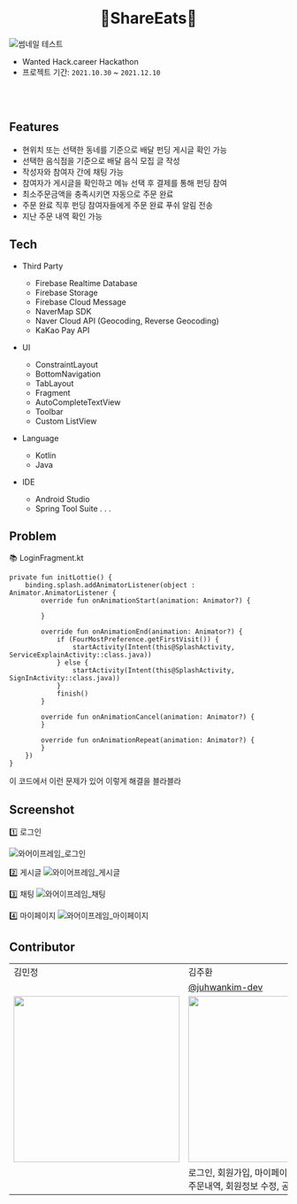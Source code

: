 <h1 align="center">
    <br> 🍲ShareEats🍲
</h1>

![썸네일 테스트](https://user-images.githubusercontent.com/76620764/145583547-cc74c765-eb7d-420a-9dc1-fc3706dc6931.png)

- Wanted Hack.career Hackathon
- 프로젝트 기간: `2021.10.30` ~ `2021.12.10`

<br>
<br>

## Features
- 현위치 또는 선택한 동네를 기준으로 배달 펀딩 게시글 확인 가능
- 선택한 음식점을 기준으로 배달 음식 모집 글 작성
- 작성자와 참여자 간에 채팅 가능
- 참여자가 게시글을 확인하고 메뉴 선택 후 결제를 통해 펀딩 참여
- 최소주문금액을 충족시키면 자동으로 주문 완료
- 주문 완료 직후 펀딩 참여자들에게 주문 완료 푸쉬 알림 전송
- 지난 주문 내역 확인 가능

## Tech
- Third Party
  - Firebase Realtime Database
  - Firebase Storage
  - Firebase Cloud Message
  - NaverMap SDK
  - Naver Cloud API (Geocoding, Reverse Geocoding)
  - KaKao Pay API

- UI
  - ConstraintLayout
  - BottomNavigation
  - TabLayout
  - Fragment
  - AutoCompleteTextView
  - Toolbar
  - Custom ListView

- Language
  - Kotlin
  - Java
 
- IDE
  - Android Studio
  - Spring Tool Suite
.
.
.


## Problem

📚 LoginFragment.kt
```
private fun initLottie() {
    binding.splash.addAnimatorListener(object : Animator.AnimatorListener {
        override fun onAnimationStart(animation: Animator?) {

        }

        override fun onAnimationEnd(animation: Animator?) {
            if (FourMostPreference.getFirstVisit()) {
                startActivity(Intent(this@SplashActivity, ServiceExplainActivity::class.java))
            } else {
                startActivity(Intent(this@SplashActivity, SignInActivity::class.java))
            }
            finish()
        }

        override fun onAnimationCancel(animation: Animator?) {
        }

        override fun onAnimationRepeat(animation: Animator?) {
        }
    })
}
```
이 코드에서 이런 문제가 있어 이렇게 해결을 블라블라

## Screenshot

1️⃣ 로그인

![와어이프레임_로그인](https://user-images.githubusercontent.com/76620764/145572789-9a08a954-d013-4f92-b4ba-b60773a08f2b.jpg)
<br>

2️⃣ 게시글
![와이어프레임_게시글](https://user-images.githubusercontent.com/76620764/145572911-2acfd1c3-c3f2-486b-a171-e75d40bf4f63.jpg)
<br>

3️⃣ 채팅
![와어이프레임_채팅](https://user-images.githubusercontent.com/76620764/145572935-1a1324c2-c700-4c77-bcf8-155949b0317d.jpg)
<br>

4️⃣ 마이페이지
![와어이프레임_마이페이지](https://user-images.githubusercontent.com/76620764/145572953-9050a6b2-768d-4b51-b494-5d9223e9310a.jpg)
<br>

## Contributor
<table class="tg">
<tbody>
    <tr>
        <td>김민정</td>
        <td>김주환</td>
        <td>나요셉</td>
        <td>백동열</td>
    </tr>
    <tr>
        <td><a href=""></a></td>
        <td><a href="https://github.com/juhwankim-dev">@juhwankim-dev</a></td>
        <td><a href=""></a></td>
        <td><a href="">@micro155</a></td>
    </tr>
    <tr>
        <td><img src="" width="300px"/></td>
        <td><img src="https://user-images.githubusercontent.com/76620764/145577637-1cb20f92-d076-4e3f-91d4-9719a1621542.jpg"  width="300px"/></td>
        <td><img src=""  width="300px"/></td>
        <td><img src="https://avatars.githubusercontent.com/u/69238456?s=400&u=849688e4a8675e363dc45a29b8d3e1cb6d468a01&v=4"  width="300px"/></td>
    </tr>
    <tr>
        <td></td>
        <td>로그인, 회원가입, 마이페이지<br>주문내역, 회원정보 수정, 공지사항</td>
        <td></td>
        <td>게시글 작성, 게시글 목록, 게시글 검색<br>참여하기</td>
    </tr>
</tbody>
</table>
